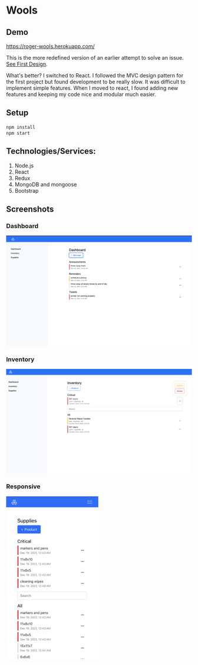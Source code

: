 # Wools

## Demo
https://roger-wools.herokuapp.com/

This is the more redefined version of an earlier attempt to solve an issue. [See First Design](https://github.com/RogelioCamargo/inventory-solutions).

What's better? 
I switched to React. I followed the MVC design pattern for the first project but found development to be really slow.
It was difficult to implement simple features. When I moved to react, I found adding new features and keeping my code nice and modular much easier.

## Setup
```
npm install
npm start
```

## Technologies/Services: 
1. Node.js
2. React
3. Redux
4. MongoDB and mongoose
5. Bootstrap

## Screenshots
### Dashboard
<img src="/demo/dashboard2.png" alt="warehouse screen" style="width: 600px;" />

### Inventory
<img src="/demo/dashboard.png" alt="warehouse screen" style="width: 600px;" />

### Responsive 
<img src="/demo/responsive.PNG" alt="warehouse screen" style="width: 250px;" />
